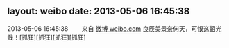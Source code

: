 layout: weibo
date: 2013-05-06 16:45:38
---
2013-05-06 16:45:38  &nbsp;&nbsp;&nbsp;&nbsp;&nbsp;&nbsp; 来自 <a href="http://weibo.com/" rel="nofollow">微博 weibo.com</a>
良辰美景奈何天，可恨这韶光贱！[抓狂][抓狂][抓狂][抓狂] ​​​
